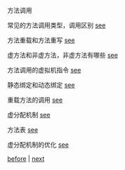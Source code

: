 方法调用  

常见的方法调用类型，调用区别 [see](9/1.md)  

方法重载和方法重写 [see](9/2.md)  

虚方法和非虚方法，非虚方法有哪些 [see](9/3.md)  

方法调用的虚拟机指令 [see](9/4.md)  

静态绑定和动态绑定 [see](9/5.md) 

重载方法的调用 [see](9/9.md)  

虚分配机制 [see](9/6.md)  

方法表 [see](9/7.md)  

虚分配机制的优化 [see](9/8.md)  

[before](8.md) | [next](10.md)  
